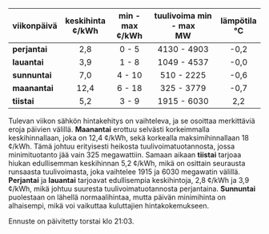 | viikonpäivä  | keskihinta<br>¢/kWh | min - max<br>¢/kWh | tuulivoima min - max<br>MW | lämpötila<br>°C |
|:-------------|:----------------:|:----------------:|:-------------:|:-------------:|
| **perjantai**   | 2,8              | 0 - 5            | 4130 - 4903   | -0,2          |
| **lauantai**    | 3,9              | 1 - 8            | 1049 - 4537   | -0,0          |
| **sunnuntai**   | 7,0              | 4 - 10           | 510 - 2225    | -0,6          |
| **maanantai**   | 12,4             | 6 - 18           | 325 - 3779    | -0,7          |
| **tiistai**     | 5,2              | 3 - 9            | 1915 - 6030   | 2,2           |

Tulevan viikon sähkön hintakehitys on vaihteleva, ja se osoittaa merkittäviä eroja päivien välillä. **Maanantai** erottuu selvästi korkeimmalla keskihinnallaan, joka on 12,4 ¢/kWh, sekä korkealla maksimihinnallaan 18 ¢/kWh. Tämä johtuu erityisesti heikosta tuulivoimatuotannosta, jossa minimituotanto jää vain 325 megawattiin. Samaan aikaan **tiistai** tarjoaa hiukan edullisemman keskihinnan 5,2 ¢/kWh, mikä on osittain seurausta runsaasta tuulivoimasta, joka vaihtelee 1915 ja 6030 megawatin välillä. **Perjantai** ja **lauantai** tarjoavat edullisempia keskihintoja, 2,8 ¢/kWh ja 3,9 ¢/kWh, mikä johtuu suuresta tuulivoimatuotannosta perjantaina. **Sunnuntai** puolestaan on lähellä normaalihintaa, mutta päivän minimihinta on alhaisempi, mikä voi vaikuttaa kuluttajien hintakokemukseen.

Ennuste on päivitetty torstai klo 21:03.